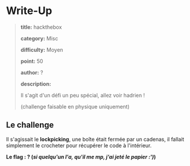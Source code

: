 # Write-Up
> **title:** hackthebox
>
> **category:** Misc
>
> **difficulty:** Moyen
>
> **point:** 50
>
> **author:** ?
>
> **description:**
>
> Il s'agit d'un défi un peu spécial, allez voir hadrien !
>
> (challenge faisable en physique uniquement)

## Le challenge

Il s'agissait le **lockpicking**, une boîte était fermée par un cadenas, il fallait simplement le crocheter pour récupérer le code à l'intérieur.

**Le flag : ? (*si quelqu'un l'a, qu'il me mp, j'ai jeté le papier :')*)**
